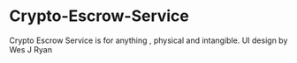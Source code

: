 # Crypto-Escrow-Service
Crypto Escrow Service is for anything , physical and intangible. UI design  by Wes J Ryan
